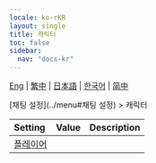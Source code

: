 ```yaml
---
locale: ko-rKR
layout: single
title: 캐릭터
toc: false
sidebar:
  nav: "docs-kr"
---
```

[Eng](/dancexr/menu/2025.4/chat/characters) | [繁中](/tw/dancexr/menu/2025.4/chat/characters) | [日本語](/jp/dancexr/menu/2025.4/chat/characters) | [한국어](/kr/dancexr/menu/2025.4/chat/characters) | [简中](/zh/dancexr/menu/2025.4/chat/characters)

[채팅 설정](../menu#채팅 설정) > 캐릭터



| Setting | Value | Description |
| :--- | --- | :--- |
| [플레이어](chat_player) |

